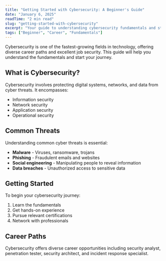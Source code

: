 ```yaml
---
title: "Getting Started with Cybersecurity: A Beginner's Guide"
date: "January 6, 2025"
readTime: "2 min read"
slug: "getting-started-with-cybersecurity"
excerpt: "Your guide to understanding cybersecurity fundamentals and starting your career journey."
tags: ["Beginner", "Career", "Fundamentals"]
---
```


Cybersecurity is one of the fastest-growing fields in technology, offering diverse career paths and excellent job security. This guide will help you understand the fundamentals and start your journey.

## What is Cybersecurity?

Cybersecurity involves protecting digital systems, networks, and data from cyber threats. It encompasses:

- Information security
- Network security
- Application security
- Operational security

## Common Threats

Understanding common cyber threats is essential:

- **Malware** - Viruses, ransomware, trojans
- **Phishing** - Fraudulent emails and websites
- **Social engineering** - Manipulating people to reveal information
- **Data breaches** - Unauthorized access to sensitive data

## Getting Started

To begin your cybersecurity journey:

1. Learn the fundamentals
2. Get hands-on experience
3. Pursue relevant certifications
4. Network with professionals

## Career Paths

Cybersecurity offers diverse career opportunities including security analyst, penetration tester, security architect, and incident response specialist.